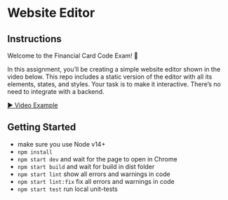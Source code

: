# Website Editor


## Instructions
Welcome to the Financial Card Code Exam! 👾

In this assignment, you’ll be creating a simple website editor shown in the video below. This repo includes a static version of the editor with all its elements, states, and styles. Your task is to make it interactive. There’s no need to integrate with a backend.

[▶️ Video Example](./public/editor-demo.mp4)

## Getting Started
- make sure you use Node v14+
- `npm install`
- `npm start dev` and wait for the page to open in Chrome
- `npm start build` and wait for build in dist folder
- `npm start lint` show all errors and warnings in code
- `npm start lint:fix` fix all errors and warnings in code
- `npm start test` run local unit-tests